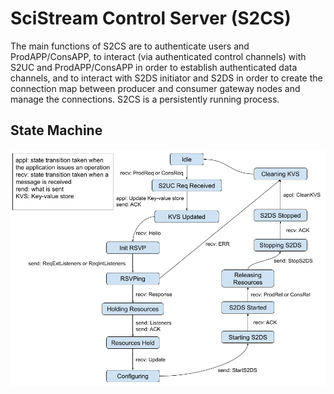 # SciStream Control Server (S2CS)

The main functions of S2CS are to authenticate users and ProdAPP/ConsAPP, to interact (via authenticated control channels) with S2UC and ProdAPP/ConsAPP in order to establish authenticated data channels, and to interact with S2DS initiator and S2DS in order to create the connection map between producer and consumer gateway nodes and manage the connections.
S2CS is a persistently running process.

## State Machine

![alt text](../figures/s2cs-state-machine.png "S2CS state machine")
